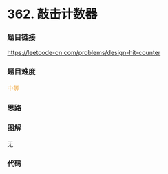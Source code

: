 # 362. 敲击计数器

### 题目链接

https://leetcode-cn.com/problems/design-hit-counter

### 题目难度

<font color=#F0AD4E>中等</font>

### 思路



### 图解

无

### 代码

```python
```